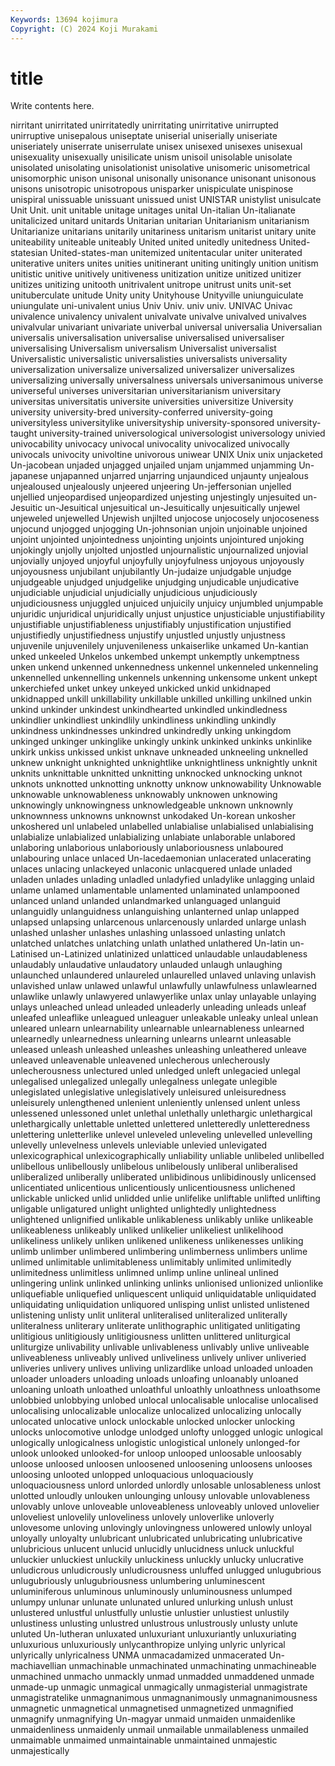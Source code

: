 ```yaml
---
Keywords: 13694 kojimura
Copyright: (C) 2024 Koji Murakami
---
```


# title

Write contents here.



nirritant unirritated unirritatedly unirritating unirritative unirrupted
unirruptive unisepalous uniseptate uniserial uniserially uniseriate uniseriately uniserrate uniserrulate unisex
unisexed unisexes unisexual unisexuality unisexually unisilicate unism unisoil unisolable unisolate
unisolated unisolating unisolationist unisolative unisomeric unisometrical unisomorphic unison unisonal unisonally
unisonance unisonant unisonous unisons unisotropic unisotropous unisparker unispiculate unispinose unispiral
unissuable unissuant unissued unist UNISTAR unistylist unisulcate Unit Unit. unit
unitable unitage unitages unital Un-italian Un-italianate unitalicized unitard unitards Unitarian
unitarian Unitarianism unitarianism Unitarianize unitarians unitarily unitariness unitarism unitarist unitary
unite uniteability uniteable uniteably United united unitedly unitedness United-statesian United-states-man
unitemized unitentacular uniter uniterated uniterative uniters unites unities unitinerant uniting
unitingly unition unitism unitistic unitive unitively unitiveness unitization unitize unitized
unitizer unitizes unitizing unitooth unitrivalent unitrope unitrust units unit-set unituberculate
unitude Unity unity Unityhouse Unityville uniunguiculate uniungulate uni-univalent unius Univ
Univ. univ univ. UNIVAC Univac univalence univalency univalent univalvate univalve
univalved univalves univalvular univariant univariate univerbal universal universalia Universalian universalis
universalisation universalise universalised universaliser universalising Universalism universalism Universalist universalist Universalistic
universalistic universalisties universalists universality universalization universalize universalized universalizer universalizes universalizing
universally universalness universals universanimous universe universeful universes universitarian universitarianism universitary
universitas universitatis universite universities universitize University university university-bred university-conferred university-going
universityless universitylike universityship university-sponsored university-taught university-trained universological universologist universology univied
univocability univocacy univocal univocality univocalized univocally univocals univocity univoltine univorous
uniwear UNIX Unix unix unjacketed Un-jacobean unjaded unjagged unjailed unjam
unjammed unjamming Un-japanese unjapanned unjarred unjarring unjaundiced unjaunty unjealous unjealoused
unjealously unjeered unjeering Un-jeffersonian unjelled unjellied unjeopardised unjeopardized unjesting unjestingly
unjesuited un-Jesuitic un-Jesuitical unjesuitical un-Jesuitically unjesuitically unjewel unjeweled unjewelled Unjewish
unjilted unjocose unjocosely unjocoseness unjocund unjogged unjogging Un-johnsonian unjoin unjoinable
unjoined unjoint unjointed unjointedness unjointing unjoints unjointured unjoking unjokingly unjolly
unjolted unjostled unjournalistic unjournalized unjovial unjovially unjoyed unjoyful unjoyfully unjoyfulness
unjoyous unjoyously unjoyousness unjubilant unjubilantly Un-judaize unjudgable unjudge unjudgeable unjudged
unjudgelike unjudging unjudicable unjudicative unjudiciable unjudicial unjudicially unjudicious unjudiciously unjudiciousness
unjuggled unjuiced unjuicily unjuicy unjumbled unjumpable unjuridic unjuridical unjuridically unjust
unjustice unjusticiable unjustifiability unjustifiable unjustifiableness unjustifiably unjustification unjustified unjustifiedly unjustifiedness
unjustify unjustled unjustly unjustness unjuvenile unjuvenilely unjuvenileness unkaiserlike unkamed Un-kantian
unked unkeeled Unkelos unkembed unkempt unkemptly unkemptness unken unkend unkenned
unkennedness unkennel unkenneled unkenneling unkennelled unkennelling unkennels unkenning unkensome unkent
unkept unkerchiefed unket unkey unkeyed unkicked unkid unkidnaped unkidnapped unkill
unkillability unkillable unkilled unkilling unkilned unkin unkind unkinder unkindest unkindhearted
unkindled unkindledness unkindlier unkindliest unkindlily unkindliness unkindling unkindly unkindness unkindnesses
unkindred unkindredly unking unkingdom unkinged unkinger unkinglike unkingly unkink unkinked
unkinks unkinlike unkirk unkiss unkissed unkist unknave unkneaded unkneeling unknelled
unknew unknight unknighted unknightlike unknightliness unknightly unknit unknits unknittable unknitted
unknitting unknocked unknocking unknot unknots unknotted unknotting unknotty unknow unknowability
Unknowable unknowable unknowableness unknowably unknowen unknowing unknowingly unknowingness unknowledgeable unknown
unknownly unknownness unknowns unknownst unkodaked Un-korean unkosher unkoshered unl unlabeled
unlabelled unlabialise unlabialised unlabialising unlabialize unlabialized unlabializing unlabiate unlaborable unlabored
unlaboring unlaborious unlaboriously unlaboriousness unlaboured unlabouring unlace unlaced Un-lacedaemonian unlacerated
unlacerating unlaces unlacing unlackeyed unlaconic unlacquered unlade unladed unladen unlades
unlading unladled unladyfied unladylike unlagging unlaid unlame unlamed unlamentable unlamented
unlaminated unlampooned unlanced unland unlanded unlandmarked unlanguaged unlanguid unlanguidly unlanguidness
unlanguishing unlanterned unlap unlapped unlapsed unlapsing unlarcenous unlarcenously unlarded unlarge
unlash unlashed unlasher unlashes unlashing unlassoed unlasting unlatch unlatched unlatches
unlatching unlath unlathed unlathered Un-latin un-Latinised un-Latinized unlatinized unlatticed unlaudable
unlaudableness unlaudably unlaudative unlaudatory unlauded unlaugh unlaughing unlaunched unlaundered unlaureled
unlaurelled unlaved unlaving unlavish unlavished unlaw unlawed unlawful unlawfully unlawfulness
unlawlearned unlawlike unlawly unlawyered unlawyerlike unlax unlay unlayable unlaying unlays
unleached unlead unleaded unleaderly unleading unleads unleaf unleafed unleaflike unleagued
unleaguer unleakable unleaky unleal unlean unleared unlearn unlearnability unlearnable unlearnableness
unlearned unlearnedly unlearnedness unlearning unlearns unlearnt unleasable unleased unleash unleashed
unleashes unleashing unleathered unleave unleaved unleavenable unleavened unlecherous unlecherously unlecherousness
unlectured unled unledged unleft unlegacied unlegal unlegalised unlegalized unlegally unlegalness
unlegate unlegible unlegislated unlegislative unlegislatively unleisured unleisuredness unleisurely unlengthened unlenient
unleniently unlensed unlent unless unlessened unlessoned unlet unlethal unlethally unlethargic
unlethargical unlethargically unlettable unletted unlettered unletteredly unletteredness unlettering unletterlike unlevel
unleveled unleveling unlevelled unlevelling unlevelly unlevelness unlevels unleviable unlevied unlevigated
unlexicographical unlexicographically unliability unliable unlibeled unlibelled unlibellous unlibellously unlibelous unlibelously
unliberal unliberalised unliberalized unliberally unliberated unlibidinous unlibidinously unlicensed unlicentiated unlicentious
unlicentiously unlicentiousness unlichened unlickable unlicked unlid unlidded unlie unlifelike unliftable
unlifted unlifting unligable unligatured unlight unlighted unlightedly unlightedness unlightened unlignified
unlikable unlikableness unlikably unlike unlikeable unlikeableness unlikeably unliked unlikelier unlikeliest
unlikelihood unlikeliness unlikely unliken unlikened unlikeness unlikenesses unliking unlimb unlimber
unlimbered unlimbering unlimberness unlimbers unlime unlimed unlimitable unlimitableness unlimitably unlimited
unlimitedly unlimitedness unlimitless unlimned unlimp unline unlineal unlined unlingering unlink
unlinked unlinking unlinks unlionised unlionized unlionlike unliquefiable unliquefied unliquescent unliquid
unliquidatable unliquidated unliquidating unliquidation unliquored unlisping unlist unlisted unlistened unlistening
unlisty unlit unliteral unliteralised unliteralized unliterally unliteralness unliterary unliterate unlithographic
unlitigated unlitigating unlitigious unlitigiously unlitigiousness unlitten unlittered unliturgical unliturgize unlivability
unlivable unlivableness unlivably unlive unliveable unliveableness unliveably unlived unliveliness unlively
unliver unliveried unliveries unlivery unlives unliving unlizardlike unload unloaded unloaden
unloader unloaders unloading unloads unloafing unloanably unloaned unloaning unloath unloathed
unloathful unloathly unloathness unloathsome unlobbied unlobbying unlobed unlocal unlocalisable unlocalise
unlocalised unlocalising unlocalizable unlocalize unlocalized unlocalizing unlocally unlocated unlocative unlock
unlockable unlocked unlocker unlocking unlocks unlocomotive unlodge unlodged unlofty unlogged
unlogic unlogical unlogically unlogicalness unlogistic unlogistical unlonely unlonged-for unlook unlooked
unlooked-for unloop unlooped unloosable unloosably unloose unloosed unloosen unloosened unloosening
unloosens unlooses unloosing unlooted unlopped unloquacious unloquaciously unloquaciousness unlord unlorded
unlordly unlosable unlosableness unlost unlotted unloudly unlouken unlounging unlousy unlovable
unlovableness unlovably unlove unloveable unloveableness unloveably unloved unlovelier unloveliest unlovelily
unloveliness unlovely unloverlike unloverly unlovesome unloving unlovingly unlovingness unlowered unlowly
unloyal unloyally unloyalty unlubricant unlubricated unlubricating unlubricative unlubricious unlucent unlucid
unlucidly unlucidness unluck unluckful unluckier unluckiest unluckily unluckiness unluckly unlucky
unlucrative unludicrous unludicrously unludicrousness unluffed unlugged unlugubrious unlugubriously unlugubriousness unlumbering
unluminescent unluminiferous unluminous unluminously unluminousness unlumped unlumpy unlunar unlunate unlunated
unlured unlurking unlush unlust unlustered unlustful unlustfully unlustie unlustier unlustiest
unlustily unlustiness unlusting unlustred unlustrous unlustrously unlusty unlute unluted Un-lutheran
unluxated unluxuriant unluxuriantly unluxuriating unluxurious unluxuriously unlycanthropize unlying unlyric unlyrical
unlyrically unlyricalness UNMA unmacadamized unmacerated Un-machiavellian unmachinable unmachinated unmachinating unmachineable
unmachined unmacho unmackly unmad unmadded unmaddened unmade unmade-up unmagic unmagical
unmagically unmagisterial unmagistrate unmagistratelike unmagnanimous unmagnanimously unmagnanimousness unmagnetic unmagnetical unmagnetised
unmagnetized unmagnified unmagnify unmagnifying Un-magyar unmaid unmaiden unmaidenlike unmaidenliness unmaidenly
unmail unmailable unmailableness unmailed unmaimable unmaimed unmaintainable unmaintained unmajestic unmajestically
